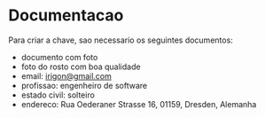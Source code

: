 # Documentacao

Para criar a chave, sao necessario os seguintes documentos:
- documento com foto
- foto do rosto com boa qualidade
- email: irigon@gmail.com
- profissao: engenheiro de software
- estado civil: solteiro
- endereco: Rua Oederaner Strasse 16, 01159, Dresden, Alemanha
